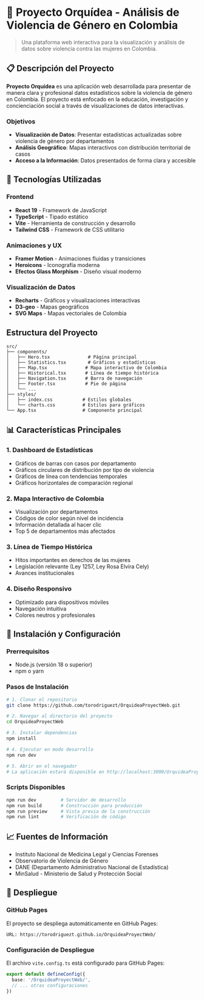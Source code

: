 # 🌸 Proyecto Orquídea - Análisis de Violencia de Género en Colombia

> Una plataforma web interactiva para la visualización y análisis de datos sobre violencia contra las mujeres en Colombia.

## 📋 Descripción del Proyecto

**Proyecto Orquídea** es una aplicación web desarrollada para presentar de manera clara y profesional datos estadísticos sobre la violencia de género en Colombia. El proyecto está enfocado en la educación, investigación y concienciación social a través de visualizaciones de datos interactivas.

### Objetivos

- **Visualización de Datos**: Presentar estadísticas actualizadas sobre violencia de género por departamentos
- **Análisis Geográfico**: Mapas interactivos con distribución territorial de casos
- **Acceso a la Información**: Datos presentados de forma clara y accesible

## 🚀 Tecnologías Utilizadas

### Frontend
- **React 19** - Framework de JavaScript
- **TypeScript** - Tipado estático
- **Vite** - Herramienta de construcción y desarrollo
- **Tailwind CSS** - Framework de CSS utilitario

### Animaciones y UX
- **Framer Motion** - Animaciones fluidas y transiciones
- **Heroicons** - Iconografía moderna
- **Efectos Glass Morphism** - Diseño visual moderno

### Visualización de Datos
- **Recharts** - Gráficos y visualizaciones interactivas
- **D3-geo** - Mapas geográficos
- **SVG Maps** - Mapas vectoriales de Colombia

## Estructura del Proyecto

```
src/
├── components/
│   ├── Hero.tsx              # Página principal
│   ├── Statistics.tsx        # Gráficos y estadísticas
│   ├── Map.tsx              # Mapa interactivo de Colombia
│   ├── Historical.tsx       # Línea de tiempo histórica
│   ├── Navigation.tsx       # Barra de navegación
│   ├── Footer.tsx           # Pie de página
│   └── ...
├── styles/
│   ├── index.css           # Estilos globales
│   └── charts.css          # Estilos para gráficos
└── App.tsx                 # Componente principal
```

## 📊 Características Principales

### 1. **Dashboard de Estadísticas**
- Gráficos de barras con casos por departamento
- Gráficos circulares de distribución por tipo de violencia
- Gráficos de línea con tendencias temporales
- Gráficos horizontales de comparación regional

### 2. **Mapa Interactivo de Colombia**
- Visualización por departamentos
- Códigos de color según nivel de incidencia
- Información detallada al hacer clic
- Top 5 de departamentos más afectados

### 3. **Línea de Tiempo Histórica**
- Hitos importantes en derechos de las mujeres
- Legislación relevante (Ley 1257, Ley Rosa Elvira Cely)
- Avances institucionales

### 4. **Diseño Responsivo**
- Optimizado para dispositivos móviles
- Navegación intuitiva
- Colores neutros y profesionales

## 🔧 Instalación y Configuración

### Prerrequisitos
- Node.js (versión 18 o superior)
- npm o yarn

### Pasos de Instalación

```bash
# 1. Clonar el repositorio
git clone https://github.com/torodriguezt/OrquideaProyectWeb.git

# 2. Navegar al directorio del proyecto
cd OrquideaProyectWeb

# 3. Instalar dependencias
npm install

# 4. Ejecutar en modo desarrollo
npm run dev

# 5. Abrir en el navegador
# La aplicación estará disponible en http://localhost:3000/OrquideaProyectWeb/
```

### Scripts Disponibles

```bash
npm run dev         # Servidor de desarrollo
npm run build       # Construcción para producción
npm run preview     # Vista previa de la construcción
npm run lint        # Verificación de código
```

## 📈 Fuentes de Información

- Instituto Nacional de Medicina Legal y Ciencias Forenses
- Observatorio de Violencia de Género
- DANE (Departamento Administrativo Nacional de Estadística)
- MinSalud - Ministerio de Salud y Protección Social


## 🚀 Despliegue

### GitHub Pages
El proyecto se despliega automáticamente en GitHub Pages:
```
URL: https://torodriguezt.github.io/OrquideaProyectWeb/
```

### Configuración de Despliegue
El archivo `vite.config.ts` está configurado para GitHub Pages:
```typescript
export default defineConfig({
  base: '/OrquideaProyectWeb/',
  // ... otras configuraciones
})
```

